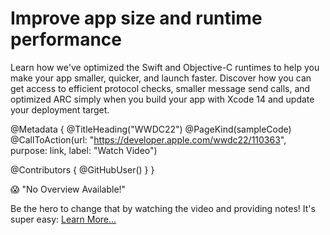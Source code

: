 # Improve app size and runtime performance

Learn how we've optimized the Swift and Objective-C runtimes to help you make your app smaller, quicker, and launch faster. Discover how you can get access to efficient protocol checks, smaller message send calls, and optimized ARC simply when you build your app with Xcode 14 and update your deployment target. 

@Metadata {
   @TitleHeading("WWDC22")
   @PageKind(sampleCode)
   @CallToAction(url: "https://developer.apple.com/wwdc22/110363", purpose: link, label: "Watch Video")

   @Contributors {
      @GitHubUser(<replace this with your GitHub handle>)
   }
}

😱 "No Overview Available!"

Be the hero to change that by watching the video and providing notes! It's super easy:
 [Learn More…](https://wwdcnotes.github.io/WWDCNotes/documentation/wwdcnotes/contributing)
